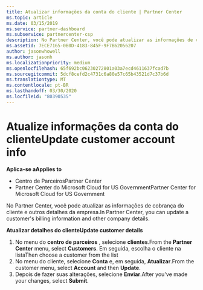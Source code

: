 ```yaml
---
title: Atualizar informações da conta do cliente | Partner Center
ms.topic: article
ms.date: 03/15/2019
ms.service: partner-dashboard
ms.subservice: partnercenter-csp
description: No Partner Center, você pode atualizar as informações de cobrança do cliente e outros detalhes da empresa.
ms.assetid: 7ECE7165-0B0D-4183-845F-9F7B62056207
author: jasonwhowell
ms.author: jasonh
ms.localizationpriority: medium
ms.openlocfilehash: 65f692bc06230272801a03a7ecd4611637fcad7b
ms.sourcegitcommit: 5dcf8cefd2c4731c6a80e57c65b43521d7c37b6d
ms.translationtype: MT
ms.contentlocale: pt-BR
ms.lasthandoff: 03/30/2020
ms.locfileid: "80390535"
---
```

# <a name="update-customer-account-info"></a><span data-ttu-id="d269a-103">Atualize informações da conta do cliente</span><span class="sxs-lookup"><span data-stu-id="d269a-103">Update customer account info</span></span>

<span data-ttu-id="d269a-104">**Aplica-se a**</span><span class="sxs-lookup"><span data-stu-id="d269a-104">**Applies to**</span></span>

-  <span data-ttu-id="d269a-105">Centro de Parceiros</span><span class="sxs-lookup"><span data-stu-id="d269a-105">Partner Center</span></span>
-  <span data-ttu-id="d269a-106">Partner Center do Microsoft Cloud for US Government</span><span class="sxs-lookup"><span data-stu-id="d269a-106">Partner Center for Microsoft Cloud for US Government</span></span>


<span data-ttu-id="d269a-107">No Partner Center, você pode atualizar as informações de cobrança do cliente e outros detalhes da empresa.</span><span class="sxs-lookup"><span data-stu-id="d269a-107">In Partner Center, you can update a customer's billing information and other company details.</span></span>

<span data-ttu-id="d269a-108">**Atualizar detalhes do cliente**</span><span class="sxs-lookup"><span data-stu-id="d269a-108">**Update customer details**</span></span>

1.  <span data-ttu-id="d269a-109">No menu do **centro de parceiros** , selecione **clientes**.</span><span class="sxs-lookup"><span data-stu-id="d269a-109">From the **Partner Center** menu, select **Customers**.</span></span> <span data-ttu-id="d269a-110">Em seguida, escolha o cliente na lista</span><span class="sxs-lookup"><span data-stu-id="d269a-110">Then choose a customer from the list</span></span>
2.  <span data-ttu-id="d269a-111">No menu do cliente, selecione **Conta** e, em seguida, **Atualizar**.</span><span class="sxs-lookup"><span data-stu-id="d269a-111">From the customer menu, select **Account** and then **Update**.</span></span>
3.  <span data-ttu-id="d269a-112">Depois de fazer suas alterações, selecione **Enviar**.</span><span class="sxs-lookup"><span data-stu-id="d269a-112">After you've made your changes, select **Submit**.</span></span>

 

 



